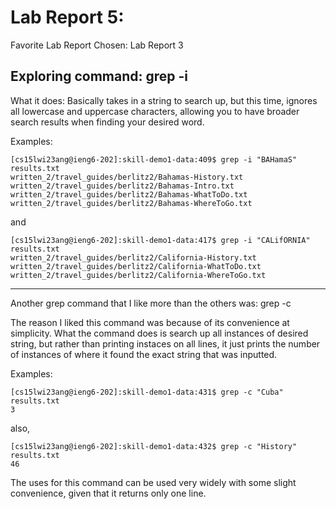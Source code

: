# Lab Report 5: 

Favorite Lab Report Chosen: Lab Report 3 

## Exploring command: grep -i

What it does: Basically takes in a string to search up, but this time, ignores all lowercase and uppercase characters, allowing you to have broader search 
results when finding your desired word.

Examples: 
```
[cs15lwi23ang@ieng6-202]:skill-demo1-data:409$ grep -i "BAHamaS" results.txt 
written_2/travel_guides/berlitz2/Bahamas-History.txt
written_2/travel_guides/berlitz2/Bahamas-Intro.txt
written_2/travel_guides/berlitz2/Bahamas-WhatToDo.txt
written_2/travel_guides/berlitz2/Bahamas-WhereToGo.txt
```
and 

```
[cs15lwi23ang@ieng6-202]:skill-demo1-data:417$ grep -i "CALifORNIA" results.txt 
written_2/travel_guides/berlitz2/California-History.txt
written_2/travel_guides/berlitz2/California-WhatToDo.txt
written_2/travel_guides/berlitz2/California-WhereToGo.txt
```
---

Another grep command that I like more than the others was: grep -c

The reason I liked this command was because of its convenience at simplicity. What the command does is search up all instances of desired 
string, but rather than printing instaces on all lines, it just prints the number of instances of where it found the exact string that was inputted.

Examples: 

```
[cs15lwi23ang@ieng6-202]:skill-demo1-data:431$ grep -c "Cuba" results.txt 
3
```
also, 
```
[cs15lwi23ang@ieng6-202]:skill-demo1-data:432$ grep -c "History" results.txt 
46
``` 

The uses for this command can be used very widely with some slight convenience, given that it returns only one line. 

